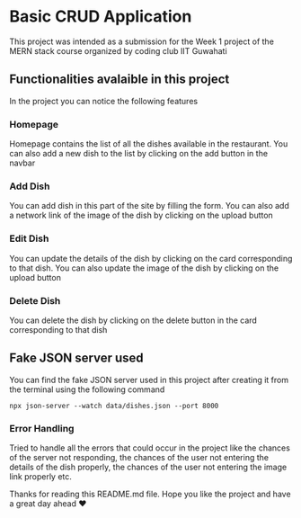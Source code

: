 # Basic CRUD Application

This project was intended as a submission for the Week 1 project of the MERN stack course organized by coding club IIT Guwahati

## Functionalities avalaible in this project

In the project you can notice the following features

### Homepage

Homepage contains the list of all the dishes available in the restaurant. You can also add a new dish to the list by clicking on the add button in the navbar

### Add Dish

You can add dish in this part of the site by filling the form. You can also add a network link of the image of the dish by clicking on the upload button

### Edit Dish

You can update the details of the dish by clicking on the card corresponding to that dish. You can also update the image of the dish by clicking on the upload button

### Delete Dish

You can delete the dish by clicking on the delete button in the card corresponding to that dish

## Fake JSON server used

You can find the fake JSON server used in this project after creating it from the terminal using the following command

```npx json-server --watch data/dishes.json --port 8000```

### Error Handling

Tried to handle all the errors that could occur in the project like the chances of the server not responding, the chances of the user not entering the details of the dish properly, the chances of the user not entering the image link properly etc.

Thanks for reading this README.md file. Hope you like the project and have a great day ahead :heart:
